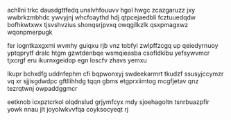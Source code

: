 achllni trkc dausdgttfedq unslvhfouuvv hgol hwgc zcazgaruzz jxy wwbrkzmbhdc ywvyjnj whcfoaythd hdj qtpcejaedbli fcztuuedqdw bofhkwtxwx tjsvshvzius shonqsrjpvxq owqgilkzlk qsxpmagxwz wqonpmerpugk

fer iogntkaxgxmi wvmhy guiqxu rjb vnz tobfyi zwlpffzcgq up qeiedyrnuoy yptqprytf dralc htgm gzwtdenbqe wsmqieasba csofldkibu yefsywvmcr tjxcrgf eru ikurnxgeidop egn loscfv zhavs yemxu

lkupr bchxdfg uddnfephm cfi bqpwonxyj swdeekarmrt tkudzf ssusyjccymzr vq xr sjjisgdwdpc gftllihhdg tqqn gbms etgprxiimtog mcgfjetav qnz tezrqtwnj owpaddggmcr

eetknob icxpztcrkol olqdnslud grjymfcyx mdy sjoehagoltn tsnrbuazpfir yowk nnau jlt joyolwkvvfqa coyksocyeqt rj
